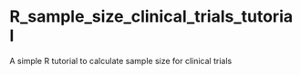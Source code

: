 # R_sample_size_clinical_trials_tutorial
A simple R tutorial to calculate sample size for clinical trials
